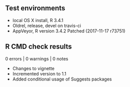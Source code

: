## Test environments
* local OS X install, R 3.4.1
* Oldrel, release, devel on travis-ci
* AppVeyor, R version 3.4.2 Patched (2017-11-17 r73751)

## R CMD check results

0 errors | 0 warnings | 0 notes

* Changes to vignette
* Incremented version to 1.1
* Added conditional usage of Suggests packages

